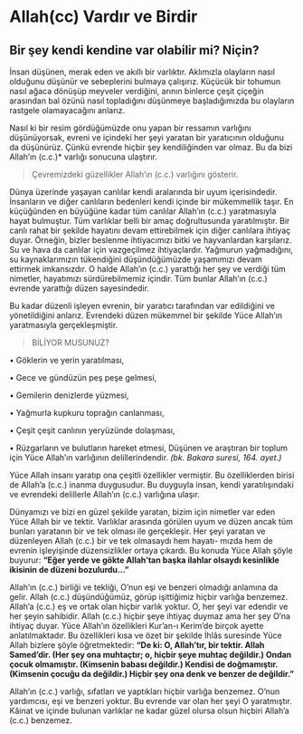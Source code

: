 # Allah(cc) Vardır ve Birdir

<!--
*   [Kavramlar](Kavramlar)
    *   [Rahman](Rahman)
    *   [Rahim](Rahim)
    *   [Kadir](Kadir)
    *   [İlim](İlim)
    *   [Samet](Samet)
    *   [İhlas](İhlas)
-->          
## Bir şey kendi kendine var olabilir mi? Niçin?

İnsan düşünen, merak eden ve akıllı bir varlıktır. Aklımızla olayların nasıl olduğunu düşünür ve sebeplerini bulmaya çalışırız. Küçücük bir tohumun nasıl ağaca dönüşüp meyveler verdiğini, arının binlerce çeşit çiçeğin arasından bal özünü nasıl topladığını düşünmeye başladığımızda bu olayların rastgele olamayacağını anlarız.

Nasıl ki bir resim gördüğümüzde onu yapan bir ressamın varlığını düşünüyorsak,
evreni ve içindeki her şeyi yaratan bir yaratıcının olduğunu da düşünürüz. Çünkü
evrende hiçbir şey kendiliğinden var olmaz. Bu da bizi Allah’ın (c.c.)* varlığı sonucuna ulaştırır.

> Çevremizdeki güzellikler Allah’ın (c.c.) varlığını gösterir.

Dünya üzerinde yaşayan canlılar kendi aralarında bir uyum içerisindedir. İnsanların ve diğer canlıların bedenleri kendi içinde bir mükemmellik taşır. En küçüğünden en büyüğüne kadar tüm canlılar Allah’ın (c.c.) yaratmasıyla hayat bulmuştur. Tüm varlıklar belli bir amaç doğrultusunda yaratılmıştır. Bir canlı rahat bir şekilde hayatını devam ettirebilmek için diğer canlılara ihtiyaç duyar. Örneğin, bizler beslenme ihtiyacımızı bitki ve hayvanlardan karşılarız. Su ve hava da canlılar için vazgeçilmez ihtiyaçlardır. Yağmurun yağmadığını, su kaynaklarımızın tükendiğini düşündüğümüzde yaşamımızı devam ettirmek imkansızdır. O halde Allah’ın (c.c.) yarattığı her şey ve verdiği tüm nimetler, hayatımızı sürdürebilmemiz içindir. Tüm bunlar Allah’ın (c.c.) evrende yarattığı düzen sayesindedir.


Bu kadar düzenli işleyen evrenin, bir yaratıcı tarafından var edildiğini ve yönetildiğini anlarız. Evrendeki düzen mükemmel bir şekilde Yüce Allah’ın yaratmasıyla gerçekleşmiştir.

> BİLİYOR MUSUNUZ?

•  Göklerin ve yerin yaratılması,

• Gece ve gündüzün peş peşe gelmesi,

• Gemilerin denizlerde yüzmesi,

• Yağmurla kupkuru toprağın canlanması,

• Çeşit çeşit canlının yeryüzünde dolaşması,

• Rüzgarların ve bulutların hareket etmesi,
Düşünen ve araştıran bir toplum için Yüce Allah’ın varlığının delillerindendir. *(bk. Bakara suresi, 164. ayet.)*

Yüce Allah insanı yaratıp ona çeşitli özellikler vermiştir. Bu özelliklerden birisi de Allah’a (c.c.) inanma duygusudur. Bu duyguyla insan, kendi yaratılışındaki ve evrendeki delillerle Allah’ın (c.c.) varlığına ulaşır.

Dünyamızı ve bizi en güzel şekilde yaratan, bizim için nimetler var eden Yüce Allah bir ve tektir. Varlıklar arasında görülen uyum ve düzen ancak tüm bunları yaratanın bir ve tek olması ile gerçekleşir. Her şeyi yaratan ve düzenleyen Allah (c.c.) bir ve tek olmasaydı hem hayatı-
mızda hem de evrenin işleyişinde düzensizlikler ortaya çıkardı. Bu konuda Yüce Allah şöyle buyurur: **“Eğer yerde ve gökte Allah’tan başka ilahlar olsaydı kesinlikle ikisinin de düzeni bozulurdu...”**

Allah’ın (c.c.) birliği ve tekliği, O’nun eşi ve benzeri olmadığı anlamına da gelir. Allah (c.c.) düşündüğümüz, görüp işittiğimiz hiçbir varlığa benzemez. Allah’a (c.c.) eş ve ortak olan hiçbir varlık yoktur. O, her şeyi var edendir ve her şeyin sahibidir. Allah (c.c.) hiçbir şeye ihtiyaç duymaz ama her şey O’na ihtiyaç duyar. Yüce Allah’ın özellikleri Kur’an-ı Kerim’de birçok ayette anlatılmaktadır. Bu özellikleri kısa ve özet bir şekilde İhlâs suresinde Yüce Allah bizlere şöyle öğretmektedir: **“De ki: O, Allah’tır, bir tektir. Allah Samed’dir. (Her şey ona muhtaçtır; o, hiçbir şeye muhtaç değildir.) Ondan çocuk olmamıştır. (Kimsenin babası değildir.) Kendisi de doğmamıştır.(Kimsenin çocuğu da değildir.) Hiçbir şey ona denk ve benzer de değildir.”**

Allah’ın (c.c.) varlığı, sıfatları ve yaptıkları hiçbir varlığa benzemez. O’nun yardımcısı, eşi ve benzeri yoktur. Bu evrende var olan her şeyi O yaratmıştır. Kâinat ve içinde bulunan varlıklar ne kadar güzel olursa olsun hiçbiri Allah’a (c.c.) benzemez.
